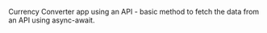 Currency Converter app using an API - basic method to fetch the data from an API using async-await. 
